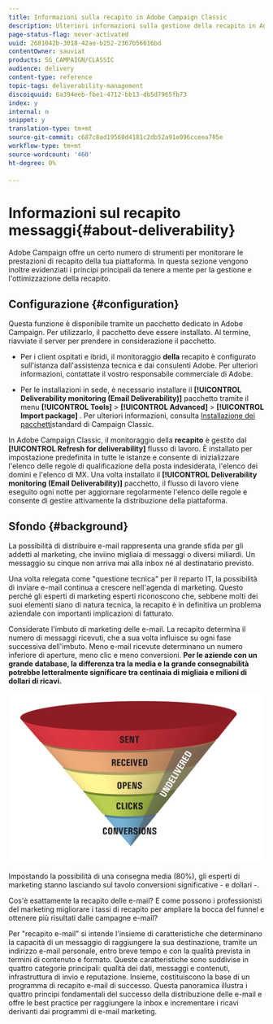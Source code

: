 ```yaml
---
title: Informazioni sulla recapito in Adobe Campaign Classic
description: Ulteriori informazioni sulla gestione della recapito in Adobe Campaign Classic.
page-status-flag: never-activated
uuid: 2681042b-3018-42ae-b252-2367b56616bd
contentOwner: sauviat
products: SG_CAMPAIGN/CLASSIC
audience: delivery
content-type: reference
topic-tags: deliverability-management
discoiquuid: 6a394eeb-fbe1-4712-bb13-db5d7965fb73
index: y
internal: n
snippet: y
translation-type: tm+mt
source-git-commit: c687c8ad19560d4181c2db52a91e096cceea705e
workflow-type: tm+mt
source-wordcount: '460'
ht-degree: 0%

---
```



# Informazioni sul recapito messaggi{#about-deliverability}

Adobe Campaign offre un certo numero di strumenti per monitorare le prestazioni di recapito della tua piattaforma. In questa sezione vengono inoltre evidenziati i principi principali da tenere a mente per la gestione e l&#39;ottimizzazione della recapito.

## Configurazione {#configuration}

Questa funzione è disponibile tramite un pacchetto dedicato in Adobe Campaign. Per utilizzarlo, il pacchetto deve essere installato. Al termine, riavviate il server per prendere in considerazione il pacchetto.
* Per i client ospitati e ibridi, il monitoraggio **della** recapito è configurato sull&#39;istanza dall&#39;assistenza tecnica e dai consulenti Adobe. Per ulteriori informazioni, contattate il vostro responsabile commerciale di Adobe.

* Per le installazioni in sede, è necessario installare il **[!UICONTROL Deliverability monitoring (Email Deliverability)]** pacchetto tramite il menu **[!UICONTROL Tools]** > **[!UICONTROL Advanced]** > **[!UICONTROL Import package]** . Per ulteriori informazioni, consulta [Installazione dei pacchetti](../../installation/using/installing-campaign-standard-packages.md)standard di Campaign Classic.

In Adobe Campaign Classic, il monitoraggio della **recapito** è gestito dal **[!UICONTROL Refresh for deliverability]** flusso di lavoro. È installato per impostazione predefinita in tutte le istanze e consente di inizializzare l&#39;elenco delle regole di qualificazione della posta indesiderata, l&#39;elenco dei domini e l&#39;elenco di MX. Una volta installato il **[!UICONTROL Deliverability monitoring (Email Deliverability)]** pacchetto, il flusso di lavoro viene eseguito ogni notte per aggiornare regolarmente l&#39;elenco delle regole e consente di gestire attivamente la distribuzione della piattaforma.

## Sfondo {#background}

La possibilità di distribuire e-mail rappresenta una grande sfida per gli addetti al marketing, che inviino migliaia di messaggi o diversi miliardi. Un messaggio su cinque non arriva mai alla inbox né al destinatario previsto.

Una volta relegata come &quot;questione tecnica&quot; per il reparto IT, la possibilità di inviare e-mail continua a crescere nell&#39;agenda di marketing. Questo perché gli esperti di marketing esperti riconoscono che, sebbene molti dei suoi elementi siano di natura tecnica, la recapito è in definitiva un problema aziendale con importanti implicazioni di fatturato.

Considerate l&#39;imbuto di marketing delle e-mail. La recapito determina il numero di messaggi ricevuti, che a sua volta influisce su ogni fase successiva dell&#39;imbuto. Meno e-mail ricevute determinano un numero inferiore di aperture, meno clic e meno conversioni. **Per le aziende con un grande database, la differenza tra la media e la grande consegnabilità potrebbe letteralmente significare tra centinaia di migliaia e milioni di dollari di ricavi.**

![](assets/deliverability_overview_1.png)

Impostando la possibilità di una consegna media (80%), gli esperti di marketing stanno lasciando sul tavolo conversioni significative - e dollari -.

Cos&#39;è esattamente la recapito delle e-mail? E come possono i professionisti del marketing migliorare i tassi di recapito per ampliare la bocca del funnel e ottenere più risultati dalle campagne e-mail?

Per &quot;recapito e-mail&quot; si intende l&#39;insieme di caratteristiche che determinano la capacità di un messaggio di raggiungere la sua destinazione, tramite un indirizzo e-mail personale, entro breve tempo e con la qualità prevista in termini di contenuto e formato. Queste caratteristiche sono suddivise in quattro categorie principali: qualità dei dati, messaggi e contenuti, infrastruttura di invio e reputazione. Insieme, costituiscono la base di un programma di recapito e-mail di successo. Questa panoramica illustra i quattro principi fondamentali del successo della distribuzione delle e-mail e offre le best practice per raggiungere la inbox e incrementare i ricavi derivanti dai programmi di e-mail marketing.

<!--![](assets/deliverability_overview_2.png)-->
